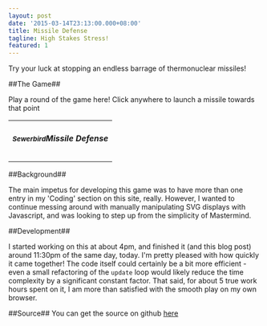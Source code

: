 ```yaml
---
layout: post
date: '2015-03-14T23:13:00.000+08:00'
title: Missile Defense
tagline: High Stakes Stress!
featured: 1
---
```


Try your luck at stopping an endless barrage of thermonuclear missiles!

##The Game##

Play a round of the game here! Click anywhere to launch a missile towards that point

<table class="table-bordered">
  <tr>
    <td align="center">
      <h5><small>Sewerbird</small>Missile Defense</h5>
    </td>
  </tr>
  <tr>
    <td>
      <div id="display"></div>
    </td>
  </tr>
</table>

##Background##

The main impetus for developing this game was to have more than one entry in my 'Coding' section on this site, really. However, I wanted to continue messing around with manually manipulating SVG displays with Javascript, and was looking to step up from the simplicity of Mastermind.

##Development##

I started working on this at about 4pm, and finished it (and this blog post) around 11:30pm of the same day, today. I'm pretty pleased with how quickly it came together! The code itself could certainly be a bit more efficient - even a small refactoring of the `update` loop would likely reduce the time complexity by a significant constant factor. That said, for about 5 true work hours spent on it, I am more than satisfied with the smooth play on my own browser.

##Source##
You can get the source on github [here](https://github.com/sewerbird/MissileDefense)

<script type='text/javascript' src="/scripts/missiledefense/lib/lodash.js"></script>
<script type='text/javascript' src="/scripts/missiledefense/client.js"></script>
<script>
  var lastMissile = 0.0;
  setInterval(function(){
    if(gameState.HOPE_LIVES)
    {
      update(gameState,0.01)
      showField("display",gameState)
      if(gameState.time - lastMissile > 2)
      {
        gameState.missiles.push(spawnMissile(gameState.time,Math.random()*600,10,Math.random()*30-15,30))
        lastMissile = gameState.time;
      }
    }
  },10)
</script>
